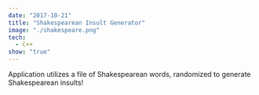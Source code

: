```yaml
---
date: "2017-10-21"
title: "Shakespearean Insult Generator"
image: "./shakespeare.png"
tech:
  - C++
show: "true"
---
```


Application utilizes a file of Shakespearean words, randomized to generate Shakespearean insults!
